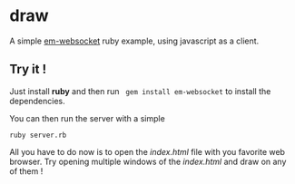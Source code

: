 # draw
A simple [em-websocket](https://github.com/igrigorik/em-websocket) ruby example, using javascript as a client.

## Try it !
Just install **ruby** and then run ` gem install em-websocket` to install the dependencies.

You can then run the server with a simple

`ruby server.rb`

All you have to do now is to open the *index.html* file with you favorite web browser. Try opening multiple windows of the *index.html* and draw on any of them !
